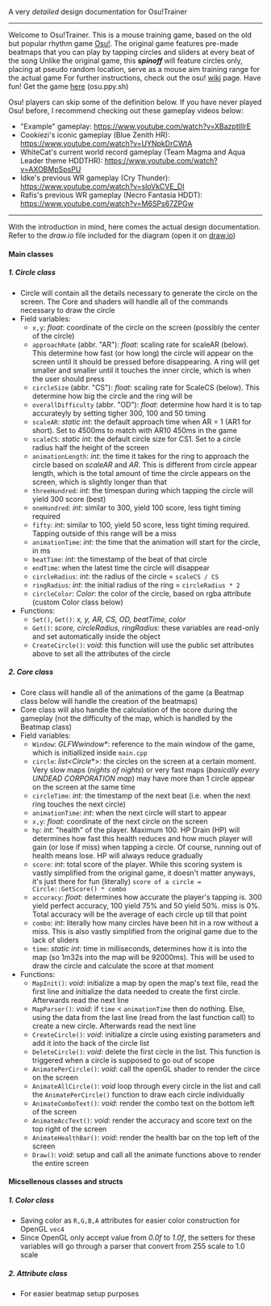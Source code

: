 A very *detailed* design documentation for Osu!Trainer
___
Welcome to Osu!Trainer. This is a mouse training game, based on the old but popular rhythm game [Osu!](https://osu.ppy.sh). The original game features pre-made beatmaps that you can play by tapping circles and sliders at every beat of the song
Unlike the original game, this *__spinoff__* will feature circles only, placing at pseudo random location, serve as a mouse aim training range for the actual game
For further instructions, check out the osu! [wiki](https://osu.ppy.sh/help/wiki/Game_Modes/osu!) page. Have fun!
Get the game [here](https://osu.ppy.sh) (osu.ppy.sh) 

Osu! players can skip some of the definition below. If you have never played Osu! before, I recommend checking out these gameplay videos below:
- "Example" gameplay: https://www.youtube.com/watch?v=XBazptIllrE
- Cookiezi's iconic gameplay (Blue Zenith HR): https://www.youtube.com/watch?v=UYNpkDrCWtA
- WhiteCat's current world record gameplay (Team Magma and Aqua Leader theme HDDTHR): https://www.youtube.com/watch?v=AXOBMpSpsPU
- Idke's previous WR gameplay (Cry Thunder): https://www.youtube.com/watch?v=sloVkCVE_DI
- Rafis's previous WR gameplay (Necro Fantasia HDDT): https://www.youtube.com/watch?v=M6SPs67ZPGw
***
With the introduction in mind, here comes the actual design documentation. Refer to the *draw.io* file included for the diagram (open it on [draw.io](https://draw.io))

#### Main classes
##### 1. Circle class
- Circle will contain all the details necessary to generate the circle on the screen. The Core and shaders will handle all of the commands necessary to draw the circle
- Field variables:
	+ `x,y`: *float*: coordinate of the circle on the screen (possibly the center of the circle)
	+ `approachRate` (abbr. "AR"): *float*: scaling rate for scaleAR (below). This determine how fast (or how long) the circle will appear on the screen until it should be pressed before disappearing. A ring will get smaller and smaller until it touches the inner circle, which is when the user should press
	+ `circleSize` (abbr. "CS"): *float*: scaling rate for ScaleCS (below). This determine how big the circle and the ring will be
	+ `overallDifficulty` (abbr. "OD"): *float*: determine how hard it is to tap accurateyly by setting tigher 300, 100 and 50 timing
	+ `scaleAR`: *static int*: the default approach time when AR = 1 (AR1 for short). Set to 4500ms to match with AR10 450ms in the game
	+ `scaleCS`: *static int*: the default circle size for CS1. Set to a circle radius half the height of the screen
	+ `animationLength`: *int*: the time it takes for the ring to approach the circle based on *scaleAR* and *AR*. This is different from circle appear length, which is the total amount of time the circle appears on the screen, which is slightly longer than that
	+ `threeHundred`: *int*: the timespan during which tapping the circle will yield 300 score (best)
	+ `oneHundred`: *int*: similar to 300, yield 100 score, less tight timing required
	+ `fifty`: *int*: similar to 100, yield 50 score, less tight timing required. Tapping outside of this range will be a miss 
	+ `animationTime`: *int*: the time that the animation will start for the circle, in ms
	+ `beatTime`: *int*: the timestamp of the beat of that circle
	+ `endTime`: when the latest time the circle will disappear
	+ `circleRadius`: *int*: the radius of the circle = `scaleCS / CS`
	+ `ringRadius`: *int*: the initial radius of the ring = `circleRadius * 2`
	+ `circleColor`: *Color*: the color of the circle, based on rgba attribute (custom Color class below)
- Functions:
	+ `Set()`, `Get()`: *x, y, AR, CS, OD, beatTime, color*
	+ `Get()`: *score, circleRadius, ringRadius*: these variables are read-only and set automatically inside the object
	+ `CreateCircle()`: *void*: this function will use the public set attributes above to set all the attributes of the circle

##### 2. Core class
- Core class will handle all of the animations of the game (a Beatmap class below will handle the creation of the beatmaps)
- Core class will also handle the calculation of the score during the gameplay (not the difficulty of the map, which is handled by the Beatmap class)
- Field variables:
	+ `Window`: *GLFWwindow**: reference to the main window of the game, which is initiallized inside `main.cpp`
	+ `circle`: *list<Circle**>: the circles on the screen at a certain moment. Very slow maps (*nights of nights*) or very fast maps (*basically every UNDEAD CORPORATION map*) may have more than 1 circle appear on the screen at the same time
	+ `circleTime`: *int*: the timestamp of the next beat (i.e. when the next ring touches the next circle)
	+ `animationTime`: *int*: when the next circle will start to appear
	+ `x,y`: *float*: coordinate of the next circle on the screen
	+ `hp`: *int*: "health" of the player. Maximum 100. HP Drain (HP) will determines how fast this health reduces and how much player will gain (or lose if miss) when tapping a circle. Of course, running out of health means lose. HP will always reduce gradually
	+ `score`: *int*: total score of the player. While this scoring system is vastly simplified from the original game, it doesn't matter anyways, it's just there for fun (literally)
	`score of a circle = Circle::GetScore() * combo`
	+ `accuracy`: *float*: determines how accurate the player's tapping is. 300 yield perfect accuracy, 100 yield 75% and 50 yield 50%. miss is 0%. Total accuracy will be the average of each circle up till that point
	+ `combo`: *int*: literally how many circles have been hit in a row without a miss. This is also vastly simplified from the original game due to the lack of sliders
	+ `time`: *static int*: time in milliseconds, determines how it is into the map (so 1m32s into the map will be 92000ms). This will be used to draw the circle and calculate the score at that moment
- Functions:
	+ `MapInit()`: *void*: initialize a map by open the map's text file, read the first line and initialize the data needed to create the first circle. Afterwards read the next line
	+ `MapParser()`: *void*: if `time` < `animationTime` then do nothing. Else, using the data from the last line (read from the last function call) to create a new circle. Afterwards read the next line
	+ `CreateCircle()`: *void*: initialize a circle using existing parameters and add it into the back of the circle list
	+ `DeleteCircle()`: *void*: delete the first circle in the list. This function is triggered when a circle is supposed to go out of scope
	+ `AnimatePerCircle()`: *void*: call the openGL shader to render the circe on the screen
	+ `AnimateAllCircle()`: *void* loop through every circle in the list and call the `AnimatePerCircle()` function to draw each circle individually
	+ `AnimateComboText()`: *void*: render the combo text on the bottom left of the screen
	+ `AnimateAccText()`: *void*: render the accuracy and score text on the top right of the screen
	+ `AnimateHealthBar()`: *void*: render the health bar on the top left of the screen
	+ `Draw()`: *void*: setup and call all the animate functions above to render the entire screen

#### Micsellenous classes and structs
##### 1. Color class
- Saving color as `R,G,B,A` attributes for easier color construction for OpenGL `vec4`
- Since OpenGL only accept value from *0.0f* to *1.0f*, the setters for these variables will go through a parser that convert from 255 scale to 1.0 scale

##### 2. Attribute class
- For easier beatmap setup purposes
